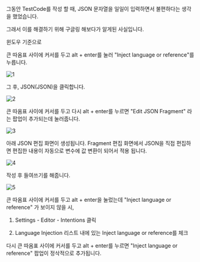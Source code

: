 그동안 TestCode를 작성 할 때, JSON 문자열을 일일이 입력하면서 불편하다는 생각을 했었습니다. 

그래서 이를 해결하기 위해 구글링 해보다가 알게된 사실입니다.

윈도우 기준으로

큰 따옴표 사이에 커서를 두고 alt + enter를 눌러 "Inject language or reference"를 누릅니다.

![1](https://user-images.githubusercontent.com/43127088/101462612-bbd72100-397f-11eb-9743-4deb641ac7ce.PNG)

그 후, JSON(JSON)을 클릭합니다.

![2](https://user-images.githubusercontent.com/43127088/101462643-c42f5c00-397f-11eb-85e8-a46d5d484d97.PNG)

큰 따옴표 사이에 커서를 두고 다시 alt + enter를 누르면 "Edit JSON Fragment" 라는 팝업이 추가되는데 눌러줍니다.

![3](https://user-images.githubusercontent.com/43127088/101462669-cb566a00-397f-11eb-9477-a34925292ea9.PNG)

아래 JSON 편집 화면이 생성됩니다. Fragment 편집 화면에서 JSON을 직접 편집하면 편집한 내용이 자동으로 변수에 값 변환이 되어서 적용 됩니다.

![4](https://user-images.githubusercontent.com/43127088/101462716-d7422c00-397f-11eb-8e5e-843f76a7ccb9.PNG)

작성 후 들여쓰기를 해줍니다.

![5](https://user-images.githubusercontent.com/43127088/101462733-dd380d00-397f-11eb-84ba-938947c75ff5.PNG)



큰 따옴표 사이에 커서를 두고 alt + enter을 눌렀는데 "Inject language or reference" 가 보이지 않을 시,

1. Settings - Editor - Intentions 클릭

2. Language Injection 리스트 내에 있는 Inject language or reference를 체크


다시 큰 따옴표 사이에 커서를 두고 alt + enter를 누르면 "Inject language or reference" 팝업이 정삭적으로 추가됩니다.